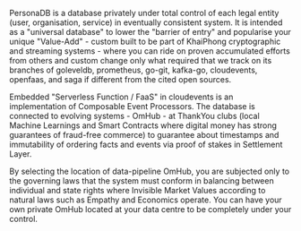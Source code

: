 PersonaDB is a database privately under total control of each legal entity (user, organisation, service) in eventually consistent system. It is intended as a "universal database" to lower the "barrier of entry" and popularise your unique "Value-Add" - custom built to be part of KhaiPhong cryptographic and streaming systems - where you can ride on proven accumulated efforts from others and custom change only what required that we track on its branches of goleveldb, prometheus, go-git, kafka-go, cloudevents, openfaas, and saga if different from the cited open sources.

Embedded "Serverless Function / FaaS" in cloudevents is an implementation of Composable Event Processors. The database is connected to evolving systems - OmHub - at ThankYou clubs (local Machine Learnings and Smart Contracts where digital money has strong guarantees of fraud-free commerce) to guarantee about timestamps and immutability of ordering facts and events via proof of stakes in Settlement Layer.

By selecting the location of data-pipeline OmHub, you are subjected only to the governing laws that the system must conform in balancing between individual and state rights where Invisible Market Values according to natural laws such as Empathy and Economics operate. You can have your own private OmHub located at your data centre to be completely under your control.
